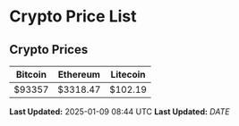 # Crypto Price List

## Crypto Prices
| Bitcoin | Ethereum | Litecoin |
| ------- | -------- | -------- |
| $93357 | $3318.47 | $102.19 |
**Last Updated:** 2025-01-09 08:44 UTC
**Last Updated:** $DATE$
